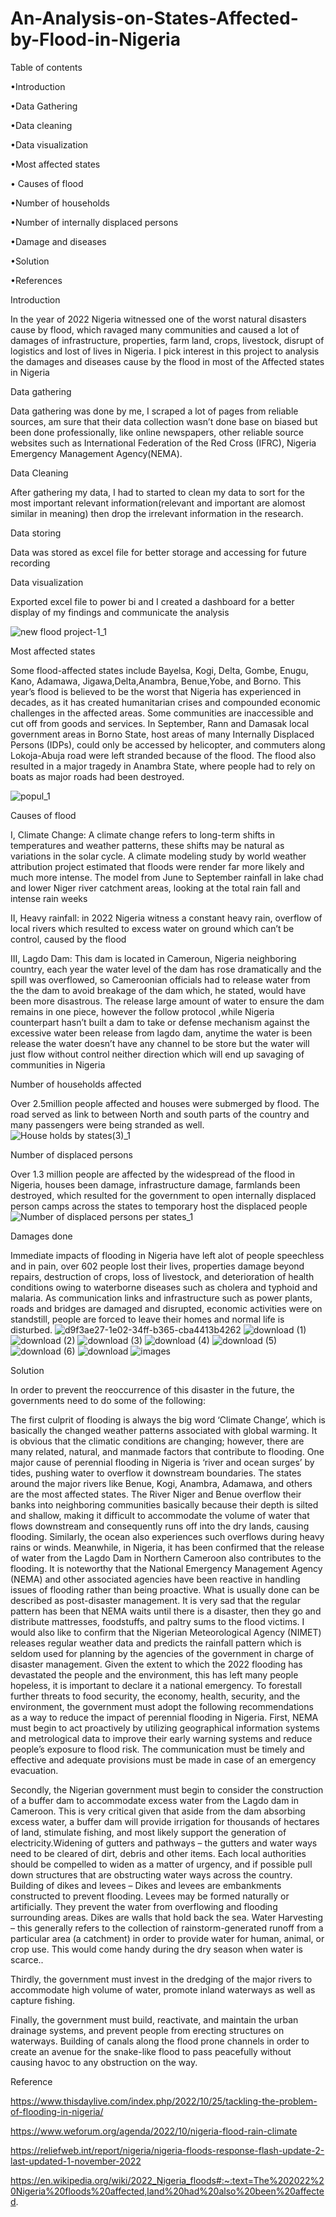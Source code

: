 # An-Analysis-on-States-Affected-by-Flood-in-Nigeria

Table of contents

•Introduction

•Data Gathering

•Data cleaning

•Data visualization

•Most affected states

• Causes of flood

•Number of households

•Number of internally displaced persons

•Damage and diseases

•Solution

•References




Introduction

In the year of 2022 Nigeria witnessed one of the worst natural disasters cause by flood, which ravaged many communities and caused a lot of damages of infrastructure, properties, farm land, crops, livestock, disrupt of logistics and lost of lives in Nigeria.
I pick interest in this project to analysis the damages and diseases cause by the flood in most of the Affected states in Nigeria 

Data gathering

Data gathering was done by me, I scraped a lot of pages from reliable sources, am sure that their data collection wasn’t done base on biased but been done professionally, like online newspapers, other reliable source websites such as International Federation of the Red Cross (IFRC), Nigeria Emergency Management Agency(NEMA).

Data Cleaning

After gathering my data, I had to started to clean my data to sort for the most important relevant information(relevant and important are alomost similar in meaning)  then drop the irrelevant information in the research.

Data storing 

Data was stored as excel file for better storage and accessing for future recording

Data visualization 

Exported excel file to power bi and I created a dashboard for a better display of my findings and communicate the analysis

![new flood project-1_1](https://user-images.githubusercontent.com/116484191/209190215-ebd65fce-ad03-42fa-843a-d44fbb39beaa.jpg)

Most affected states

Some flood-affected states include Bayelsa, Kogi, Delta, Gombe, Enugu, Kano, Adamawa, Jigawa,Delta,Anambra, Benue,Yobe, and Borno. This year’s flood is believed to be the worst that Nigeria has experienced in decades, as it has created humanitarian crises and compounded economic challenges in the affected areas. Some communities are inaccessible and cut off from goods and services. In September, Rann and Damasak local government areas in Borno State, host areas of many Internally Displaced Persons (IDPs), could only be accessed by helicopter, and commuters along Lokoja-Abuja road were left stranded because of the flood. The flood also resulted in a major tragedy in Anambra State, where people had to rely on boats as major roads had been destroyed.

![popul_1](https://user-images.githubusercontent.com/116484191/209220589-48c26575-f16f-455e-8dac-a0fd64bb7193.jpg)

Causes of flood

I, Climate Change:
A climate change refers to long-term shifts in temperatures and weather patterns, these shifts may be natural as variations in the solar cycle.
  A climate modeling study by world weather attribution project estimated that floods were render far more likely and much more intense. The model from June to September rainfall in lake chad and lower Niger river catchment areas, looking at the total rain fall and intense rain weeks

II, Heavy rainfall: 
in 2022 Nigeria witness a constant heavy rain, overflow of local rivers which resulted to excess water on ground which can’t be control, caused by the flood

III, Lagdo Dam: 
This dam is located in Cameroun, Nigeria neighboring country, each year the water level of the dam has rose dramatically and the spill was overflowed, so Cameroonian officials had to release water from the the dam to avoid breakage of the dam which, he stated, would have been more disastrous. The release large amount of water to ensure the dam remains in one piece, however the follow protocol ,while Nigeria counterpart hasn’t built a dam to take or defense mechanism against the excessive water been release from lagdo dam, anytime the water is been release the water doesn’t have any channel to be store but the water will just flow without control neither direction which will end up savaging of communities in Nigeria

Number of households affected

Over 2.5million people affected and houses were submerged by flood. The road served as link to between North and south parts of the country and many passengers were being stranded as well.
![House holds by states(3)_1](https://user-images.githubusercontent.com/116484191/209191375-1a6579a2-eafe-49d9-8a80-a8f02efe8e34.jpg)

Number of displaced persons 

Over 1.3 million people are affected by the widespread of the flood in Nigeria, houses been damage, infrastructure damage, farmlands been destroyed, which resulted for the government to open internally displaced person camps across the states to temporary host the displaced people
![Number of displaced persons per states_1](https://user-images.githubusercontent.com/116484191/209192047-4b33902f-eff2-4952-b162-9e0ce2cb3f11.jpg)

Damages done

Immediate impacts of flooding in Nigeria have left alot of people speechless and in pain, over 602 people lost their lives, properties damage beyond repairs, destruction of crops, loss of livestock, and deterioration of health conditions owing to waterborne diseases such as cholera and typhoid and malaria. As communication links and infrastructure such as power plants, roads and bridges are damaged and disrupted, economic activities were on standstill, people are forced to leave their homes and normal life is disturbed.
![d9f3ae27-1e02-34ff-b365-cba4413b4262](https://user-images.githubusercontent.com/116484191/209201912-ded2ab33-a123-4041-b2f0-4829a345104e.jpg)
![download (1)](https://user-images.githubusercontent.com/116484191/209201916-02d7771d-b2fc-46be-bdbe-3e1c8c960e00.jpg)
![download (2)](https://user-images.githubusercontent.com/116484191/209201919-cd501e95-5d08-469d-8cd8-2ca5a0a42489.jpg)
![download (3)](https://user-images.githubusercontent.com/116484191/209201921-e76b0a91-aa75-491c-a5b2-47d2b4433639.jpg)
![download (4)](https://user-images.githubusercontent.com/116484191/209201926-df563073-a065-4fd3-b64f-47200c9fa93c.jpg)
![download (5)](https://user-images.githubusercontent.com/116484191/209201931-15d429f9-e49b-468c-b7ab-961415cfd516.jpg)
![download (6)](https://user-images.githubusercontent.com/116484191/209201935-b03ce334-c7ac-4955-bec2-ca3f1cf7930d.jpg)
![download](https://user-images.githubusercontent.com/116484191/209201936-6ad92c88-d414-4de3-8b4f-1176ec074dd7.jpg)
![images](https://user-images.githubusercontent.com/116484191/209201937-d97fd5a5-e0e4-4034-96a3-5d6d6ae6b3ff.jpg)

Solution


In order to prevent the reoccurrence of this disaster in the future, the governments need to do some of the following: 

The first culprit of flooding is always the big word ‘Climate Change’, which is basically the changed weather patterns associated with global warming. It is obvious that the climatic conditions are changing; however, there are many related, natural, and manmade factors that contribute to flooding. One major cause of perennial flooding in Nigeria is ‘river and ocean surges’ by tides, pushing water to overflow it downstream boundaries. The states around the major rivers like Benue, Kogi, Anambra, Adamawa, and others are the most affected states. The River Niger and Benue overflow their banks into neighboring communities basically because their depth is silted and shallow, making it difficult  to accommodate the volume of water that flows downstream and consequently runs off into the dry lands, causing flooding.
    Similarly, the ocean also experiences such overflows during heavy rains or winds. Meanwhile, in Nigeria, it has been confirmed that the release of water from the Lagdo Dam in Northern Cameroon also contributes to the flooding.
It is noteworthy that the National Emergency Management Agency (NEMA) and other associated agencies have been reactive in handling issues of flooding rather than being proactive. What is usually done can be described as post-disaster management. It is very sad that the regular pattern has been that NEMA waits until there is a disaster, then they go and distribute mattresses, foodstuffs, and paltry sums to the flood victims. I would also like to confirm that the Nigerian Meteorological Agency (NIMET) releases regular weather data and predicts the rainfall pattern which is seldom used for planning by the agencies of the government in charge of disaster management. Given the extent to which the 2022 flooding has devastated the people and the environment, this has left many people hopeless, it is important to declare it a national emergency.
To forestall further threats to food security, the economy, health, security, and the environment, the government must adopt the following recommendations as a way to reduce the impact of perennial flooding in Nigeria.
First, NEMA must begin to act proactively by utilizing geographical information systems and metrological data to improve their early warning systems and reduce people’s exposure to flood risk. The communication must be timely and effective and adequate provisions must be made in case of an emergency evacuation.

Secondly, the Nigerian government must begin to consider the construction of a buffer dam to accommodate excess water from the Lagdo dam in Cameroon. This is very critical given that aside from the dam absorbing excess water, a buffer dam will provide irrigation for thousands of hectares of land, stimulate fishing, and most likely support the generation of electricity.Widening of gutters and pathways – the gutters and water ways need to be cleared of dirt, debris and other items. Each local authorities should be compelled to widen as a matter of urgency, and if possible pull down structures that are obstructing water ways across the country.
Building of dikes and levees – Dikes and levees are embankments constructed to prevent flooding. Levees may be formed naturally or artificially. They prevent the water from overflowing and flooding surrounding areas. Dikes are walls that hold back the sea.
Water Harvesting – this generally refers to the collection of rainstorm-generated runoff from a particular area (a catchment) in order to provide water for human, animal, or crop use. This would come handy during the dry season when water is scarce..

Thirdly, the government must invest in the dredging of the major rivers to accommodate high volume of water, promote inland waterways as well as capture fishing.

Finally, the government must build, reactivate, and maintain the urban drainage systems, and prevent people from erecting structures on waterways.
Building of canals along the flood prone channels in order to create an avenue for the snake-like flood to pass peacefully without causing havoc to any obstruction on the way.



Reference

https://www.thisdaylive.com/index.php/2022/10/25/tackling-the-problem-of-flooding-in-nigeria/

https://www.weforum.org/agenda/2022/10/nigeria-flood-rain-climate

https://reliefweb.int/report/nigeria/nigeria-floods-response-flash-update-2-last-updated-1-november-2022

https://en.wikipedia.org/wiki/2022_Nigeria_floods#:~:text=The%202022%20Nigeria%20floods%20affected,land%20had%20also%20been%20affected.


